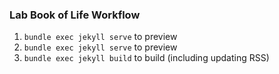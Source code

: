 ### Lab Book of Life Workflow

1. `bundle exec jekyll serve` to preview
1. `bundle exec jekyll serve` to preview
1. `bundle exec jekyll build` to build (including updating RSS)
